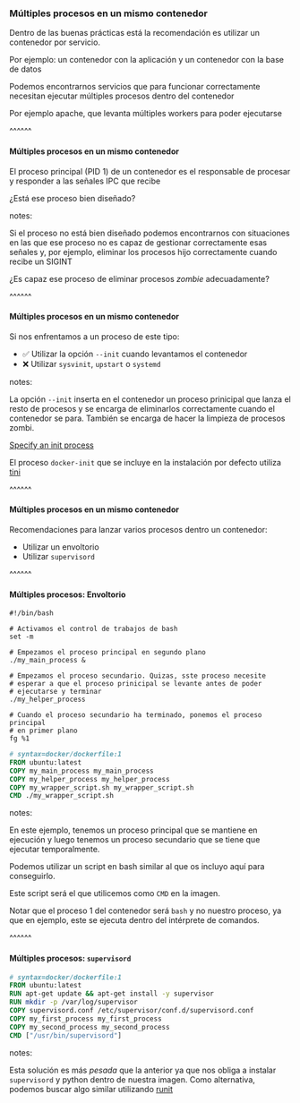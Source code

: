 ### Múltiples procesos en un mismo contenedor

Dentro de las buenas prácticas está la recomendación es utilizar un contenedor 
por servicio.<!-- .element: class="plain fragment" data-fragment-index="0" -->

Por ejemplo: un contenedor con la aplicación y un contenedor con la base de 
datos<!-- .element: class="plain fragment" data-fragment-index="1" -->

Podemos encontrarnos servicios que para funcionar correctamente necesitan ejecutar múltiples
procesos dentro del contenedor<!-- .element: class="plain fragment" data-fragment-index="2" -->

Por ejemplo apache, que levanta múltiples workers para poder ejecutarse<!-- .element: class="plain fragment" data-fragment-index="3" -->

^^^^^^

#### Múltiples procesos en un mismo contenedor

El proceso principal (PID 1) de un contenedor es el responsable de procesar
y responder a las señales IPC que recibe

¿Está ese proceso bien diseñado?

notes:

Si el proceso no está bien diseñado podemos encontrarnos con situaciones en
las que ese proceso no es capaz de gestionar correctamente esas señales y,
por ejemplo, eliminar los procesos hijo correctamente cuando recibe un SIGINT

¿Es capaz ese proceso de eliminar procesos _zombie_ adecuadamente?

^^^^^^

#### Múltiples procesos en un mismo contenedor

Si nos enfrentamos a un proceso de este tipo:

* ✅ Utilizar la opción `--init` cuando levantamos el contenedor
* ❌ Utilizar `sysvinit`, `upstart` o `systemd`

notes:

La opción `--init` inserta en el contenedor un proceso prinicipal que lanza el resto
de procesos y se encarga de eliminarlos correctamente cuando el contenedor se para.
También se encarga de hacer la limpieza de procesos zombi.

[Specify an init process](https://docs.docker.com/engine/reference/run/#specify-an-init-process)

El proceso `docker-init` que se incluye en la instalación por defecto utiliza
[tini](https://github.com/krallin/tini)

^^^^^^

#### Múltiples procesos en un mismo contenedor
 
 Recomendaciones para lanzar varios procesos dentro un contenedor:

 * Utilizar un envoltorio
 * Utilizar `supervisord`

 ^^^^^^

#### Múltiples procesos: Envoltorio

```shell
#!/bin/bash
  
# Activamos el control de trabajos de bash
set -m
  
# Empezamos el proceso principal en segundo plano
./my_main_process &
  
# Empezamos el proceso secundario. Quizas, sste proceso necesite
# esperar a que el proceso prinicipal se levante antes de poder 
# ejecutarse y terminar
./my_helper_process

# Cuando el proceso secundario ha terminado, ponemos el proceso principal
# en primer plano
fg %1
```

```Dockerfile
# syntax=docker/dockerfile:1
FROM ubuntu:latest
COPY my_main_process my_main_process
COPY my_helper_process my_helper_process
COPY my_wrapper_script.sh my_wrapper_script.sh
CMD ./my_wrapper_script.sh
```

notes:

En este ejemplo, tenemos un proceso principal que se mantiene en ejecución
y luego tenemos un proceso secundario que se tiene que ejecutar temporalmente.

Podemos utilizar un script en bash similar al que os incluyo aquí para conseguirlo.

Este script será el que utilicemos como `CMD` en la imagen.

Notar que el proceso 1 del contenedor será `bash` y no nuestro proceso, ya que en ejemplo,
este se ejecuta dentro del intérprete de comandos.

 ^^^^^^

#### Múltiples procesos: `supervisord`

```Dockerfile
# syntax=docker/dockerfile:1
FROM ubuntu:latest
RUN apt-get update && apt-get install -y supervisor
RUN mkdir -p /var/log/supervisor
COPY supervisord.conf /etc/supervisor/conf.d/supervisord.conf
COPY my_first_process my_first_process
COPY my_second_process my_second_process
CMD ["/usr/bin/supervisord"]
```

notes:

Esta solución es más _pesada_ que la anterior ya que nos obliga a instalar
`supervisord` y python dentro de nuestra imagen. Como alternativa,
podemos buscar algo similar utilizando [runit](http://smarden.org/runit/)